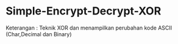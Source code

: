 # Simple-Encrypt-Decrypt-XOR

Keterangan :
Teknik XOR dan menampilkan perubahan kode ASCII (Char,Decimal dan Binary)
